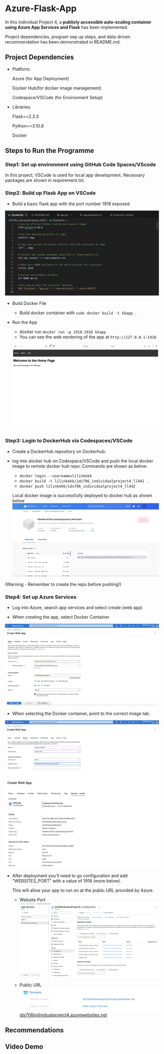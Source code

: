 # Azure-Flask-App
In this individual Project 4, a **publicly accessible auto-scaling container using Azure App Services and Flask** has been implemented.

Project dependencies, program sep up steps, and data-driven recommendation has been demonstrated in README.md.


## Project Dependencies
- Platform:
  
  Azure (for App Deployment)
  
  Docker Hub(for docker image management)

  Codespace/VSCode (for Environment Setup)
  
- Libraries:

  Flask==2.3.3
  
  Python==3.10.8

  Docker

## Steps to Run the Programme
### Step1: Set up environment using GitHub Code Spaces/VScode

In this project, VSCode is used for local app development. Necessary packages are shown in requirement.txt.


### Step2: Build up Flask App on VSCode
- Build a basic flask app with the port number 1918 exposed.

![Dockerfile](images/Dockerfile.png)


- Build Docker File 
  - Build docker container with `sudo docker build -t kkapp .`
 
- Run the App
  - docker run `docker run -p 1918:1918 kkapp`
  - You can see the web rendering of the app at `http://127.0.0.1:1918`

   ![Webapp](images/webapp.png) 
    

### Step3: Login to DockerHub via Codespaces/VSCode
- Create a DockerHub repository on Dockerhub:

- log into docker hub on Codespace/VSCode and push the local docker image to remote docker hub repo:
  Commands are shown as below:
  - `docker login --username=lilinkekk`
  - `docker build -t lilinkekk/ids706_individualproject4_ll442 .`
  - `docker push lilinkekk/ids706_individualproject4_ll442`
 
  Local docker image is successfully deployed to docker hub as shown below
  ![Dockerhub](images/Dockerhub.png)

(Warning - Remember to create the repo before pushing!)

### Step4: Set up Azure Services 

- Log into Azure, search app services and select create (web app)

- When creating the app, select Docker Container

![Azure_dockercontainer](images/Azure_dockercontainer.png)

- When selecting the Docker container, point to the correct image tab.

![Azure_dockerhub](images/Azure_dockerhub.png)
![Azure_summary](images/Azure_summary.png)


- After deployment you'll need to go configuration and add "WEBSITES_PORT" with a value of 1918 (more below).

   This will allow your app to run on at the public URL provided by Azure.

  - Website Port 
![Azure_websiteport](images/Azure_websiteport.png)

  - Public URL
![Azure_url](images/Azure_url.png)
[ids706individualproject4.azurewebsites.net](https://ids706individualproject4.azurewebsites.net)


## Recommendations

## Video Demo
